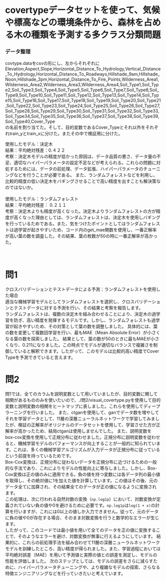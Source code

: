 # covertypeデータセットを使って、気候や標高などの環境条件から、森林を占める木の種類を予測する多クラス分類問題
### データ整理
covtype.dataをcsvの形にし、左からそれぞれに<br>
Elevation,Aspect,Slope,Horizontal_Distance_To_Hydrology,Vertical_Distance_To_Hydrology,Horizontal_Distance_To_Roadways,Hillshade_9am,Hillshade_Noon,Hillshade_3pm,Horizontal_Distance_To_Fire_Points,Wilderness_Area1,Wilderness_Area2,Wilderness_Area3,Wilderness_Area4,Soil_Type1,Soil_Type2,Soil_Type3,Soil_Type4,Soil_Type5,Soil_Type6,Soil_Type7,Soil_Type8,Soil_Type9,Soil_Type10,Soil_Type11,Soil_Type12,Soil_Type13,Soil_Type14,Soil_Type15,Soil_Type16,Soil_Type17,Soil_Type18,Soil_Type19,Soil_Type20,Soil_Type21,Soil_Type22,Soil_Type23,Soil_Type24,Soil_Type25,Soil_Type26,Soil_Type27,Soil_Type28,Soil_Type29,Soil_Type30,Soil_Type31,Soil_Type32,Soil_Type33,Soil_Type34,Soil_Type35,Soil_Type36,Soil_Type37,Soil_Type38,Soil_Type39,Soil_Type40,Cover_Type  <br>
の名前を割り当てた。そして、目的変数であるCover_Typeとそれ以外をそれぞれtrain_yとtrain_xに分けた。またその中で検証用に分けた。  <br>

使用したモデル：決定木  <br>
結果：平均絶対残差：0.４２２<br>
考察：決定木モデルの精度が低かった原因は、データ品質の悪さ、データ量の不足、適切なハイパーパラメータの設定不足などが考えられる。これらの問題に対処するためには、データの前処理、データ拡張、ハイパーパラメータのチューニングなどを行うことが必要である。
また、ランダムフォレストなどを利用し、比較的精度の低い決定木をバギングさせることで高い精度を出すことも解決策なのではないか。  <br>
<br>
使用したモデル：ランダムフォレスト  <br>
結果：平均絶対残差： 0.２１１<br>
考察：決定木よりも精度が高くなった。決定木よりランダムフォレストの方が精度が高くなった理由としては、ランダムフォレストは、決定木を使用しバギングを行っているためである。また、気をつけたポイントとしてはランダムフォレストは過学習が起きやすいため、コード内のget_mae関数を使用し、一番正解率が高い葉の数を調査した。その結果、葉の枚数が50の時に一番正解率が高かった。  
<br>
<br>
# 問1
クロスバリデーションとテストデータによる予測：ランダムフォレストを使用した場合<br>
適当な機械学習モデルとしてランダムフォレストを選択し、クロスバリデーションとテストデータに対する予測を行い、その結果と考察を報告します。<br>
ランダムフォレストは、複数の決定木を組み合わせることにより、決定木の過学習を防ぎ、高い精度を発揮するモデルです。しかし、ランダムフォレストも過学習が起きやすいため、その対策として葉の数を調整しました。
具体的には、葉の数を変更して複数回学習を行い、最もMAE（Mean Absolute Error）が小さくなる葉の数を探索しました。
結果として、葉の数が50のときに最もMAEが小さくなり、0.211になりました。この時点でモデルが適切なバランスで複雑さを制御していると解釈できます。したがって、このモデルは比較的高い精度でCover Typeを予測できていると言えます。

# 問2
問1では、全てのカラムを説明変数として用いていましたが、目的変数に関して相関があるもののみを使いたいので、./問2/visual_covertype.pyを使用して目的変数と説明変数の相関をヒートマップに表しました。これらを使用してディープラーニングを行いました。
また、ctganを使用して、ganでデータ数を増やしてそれを学習データとして、11層の深層ニューラルネットワークで学習してみましたが、検証の正解率がオリジナルのデータセットを使用して、学習させた方が正解率が高かったため、結局ctganは使用しませんでした。
また、説明変数をbox-cox変換を使用して正規分布に従わせました。正規分布に説明変数を従わせると、機械学習モデルのパフォーマンスが向上することが一般的に知られています。これは、多くの機械学習アルゴリズムが入力データが正規分布に従っているという前提を持っているためです。<br>
Box-Cox変換は、正規分布に従わないデータを正規分布に近づけるための一般的な手法であり、これによりモデルの性能向上に寄与しました。しかし、Box-Cox変換は正の値のみに適用できる。負の値を持つ変数には各データ列の最小値を取得し、その絶対値に1を加えた値を計算しています。この値はその後、元のデータ全てに加算され、その結果全てのデータが正の値になるように変換されます。<br>
この処理は、次に行われる自然対数の変換（`np.log1p`）において、対数変換が定義されていない負の値や0を避けるために必要です。`np.log1p`は`log(1 + x)`の計算を行いますが、これには0以上の値しか入力できません。従って、元のデータに負の値や0が存在する場合、そのまま対数変換を行うと数学的なエラーが生じます。<br>
したがって、このコードでは最小値を用いて全てのデータを正の値に変換することで、そのようなエラーを避け、対数変換が無事に行えるようにしています。
結果的に、これらの前処理手法を組み合わせて11層の深層ニューラルネットワークモデルを訓練したところ、高い精度が得られました。また、学習過程においては平均絶対誤差（MAE）を用いて予測値と実際の値との誤差を測定し、モデルの性能を評価しました。
次のステップとしては、モデルの誤差をさらに減らすために、ハイパーパラメータチューニングや、より複雑なモデルの探索、さらなる特徴エンジニアリングなどを行っていきたいと考えています。
